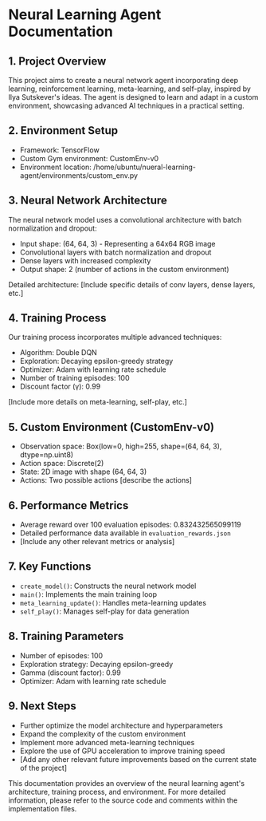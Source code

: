 # Neural Learning Agent Documentation

## 1. Project Overview

This project aims to create a neural network agent incorporating deep learning, reinforcement learning, meta-learning, and self-play, inspired by Ilya Sutskever's ideas. The agent is designed to learn and adapt in a custom environment, showcasing advanced AI techniques in a practical setting.

## 2. Environment Setup

- Framework: TensorFlow
- Custom Gym environment: CustomEnv-v0
- Environment location: /home/ubuntu/nueral-learning-agent/environments/custom_env.py

## 3. Neural Network Architecture

The neural network model uses a convolutional architecture with batch normalization and dropout:

- Input shape: (64, 64, 3) - Representing a 64x64 RGB image
- Convolutional layers with batch normalization and dropout
- Dense layers with increased complexity
- Output shape: 2 (number of actions in the custom environment)

Detailed architecture:
[Include specific details of conv layers, dense layers, etc.]

## 4. Training Process

Our training process incorporates multiple advanced techniques:

- Algorithm: Double DQN
- Exploration: Decaying epsilon-greedy strategy
- Optimizer: Adam with learning rate schedule
- Number of training episodes: 100
- Discount factor (γ): 0.99

[Include more details on meta-learning, self-play, etc.]

## 5. Custom Environment (CustomEnv-v0)

- Observation space: Box(low=0, high=255, shape=(64, 64, 3), dtype=np.uint8)
- Action space: Discrete(2)
- State: 2D image with shape (64, 64, 3)
- Actions: Two possible actions [describe the actions]

## 6. Performance Metrics

- Average reward over 100 evaluation episodes: 0.832432565099119
- Detailed performance data available in `evaluation_rewards.json`
- [Include any other relevant metrics or analysis]

## 7. Key Functions

- `create_model()`: Constructs the neural network model
- `main()`: Implements the main training loop
- `meta_learning_update()`: Handles meta-learning updates
- `self_play()`: Manages self-play for data generation

## 8. Training Parameters

- Number of episodes: 100
- Exploration strategy: Decaying epsilon-greedy
- Gamma (discount factor): 0.99
- Optimizer: Adam with learning rate schedule

## 9. Next Steps

- Further optimize the model architecture and hyperparameters
- Expand the complexity of the custom environment
- Implement more advanced meta-learning techniques
- Explore the use of GPU acceleration to improve training speed
- [Add any other relevant future improvements based on the current state of the project]

This documentation provides an overview of the neural learning agent's architecture, training process, and environment. For more detailed information, please refer to the source code and comments within the implementation files.